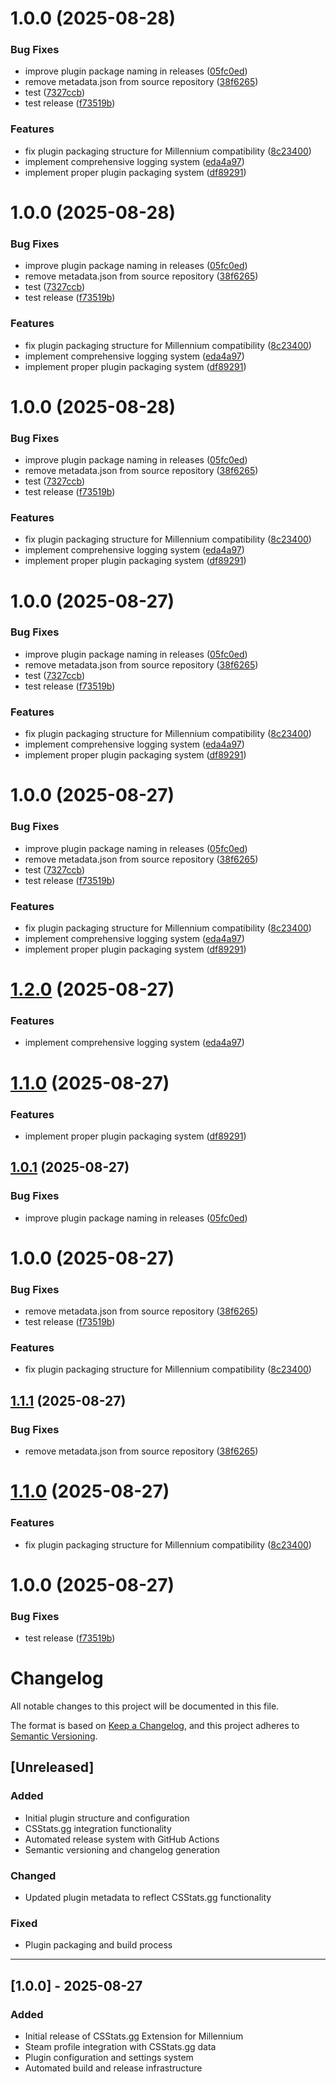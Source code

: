 # 1.0.0 (2025-08-28)


### Bug Fixes

* improve plugin package naming in releases ([05fc0ed](https://github.com/TOR968/csstats-extension/commit/05fc0ed091502b4ec50fb3a9aa27fb1a0c9fed76))
* remove metadata.json from source repository ([38f6265](https://github.com/TOR968/csstats-extension/commit/38f6265d30f2f2954af68f78de40782e791925d9))
* test ([7327ccb](https://github.com/TOR968/csstats-extension/commit/7327ccbc22a9c89994c7cc38a845569a27986e39))
* test release ([f73519b](https://github.com/TOR968/csstats-extension/commit/f73519b6aa30b2a3ff19ae28abe30d6bcb9e1163))


### Features

* fix plugin packaging structure for Millennium compatibility ([8c23400](https://github.com/TOR968/csstats-extension/commit/8c2340007ac80921915db73f06489f8c088cf96b))
* implement comprehensive logging system ([eda4a97](https://github.com/TOR968/csstats-extension/commit/eda4a9756fc7775555899d250d632a496d43ed8d))
* implement proper plugin packaging system ([df89291](https://github.com/TOR968/csstats-extension/commit/df89291815d5c5556ccc07b633fcae59a475a8cd))

# 1.0.0 (2025-08-28)


### Bug Fixes

* improve plugin package naming in releases ([05fc0ed](https://github.com/TOR968/csstats-extension/commit/05fc0ed091502b4ec50fb3a9aa27fb1a0c9fed76))
* remove metadata.json from source repository ([38f6265](https://github.com/TOR968/csstats-extension/commit/38f6265d30f2f2954af68f78de40782e791925d9))
* test ([7327ccb](https://github.com/TOR968/csstats-extension/commit/7327ccbc22a9c89994c7cc38a845569a27986e39))
* test release ([f73519b](https://github.com/TOR968/csstats-extension/commit/f73519b6aa30b2a3ff19ae28abe30d6bcb9e1163))


### Features

* fix plugin packaging structure for Millennium compatibility ([8c23400](https://github.com/TOR968/csstats-extension/commit/8c2340007ac80921915db73f06489f8c088cf96b))
* implement comprehensive logging system ([eda4a97](https://github.com/TOR968/csstats-extension/commit/eda4a9756fc7775555899d250d632a496d43ed8d))
* implement proper plugin packaging system ([df89291](https://github.com/TOR968/csstats-extension/commit/df89291815d5c5556ccc07b633fcae59a475a8cd))

# 1.0.0 (2025-08-28)


### Bug Fixes

* improve plugin package naming in releases ([05fc0ed](https://github.com/TOR968/csstats-extension/commit/05fc0ed091502b4ec50fb3a9aa27fb1a0c9fed76))
* remove metadata.json from source repository ([38f6265](https://github.com/TOR968/csstats-extension/commit/38f6265d30f2f2954af68f78de40782e791925d9))
* test ([7327ccb](https://github.com/TOR968/csstats-extension/commit/7327ccbc22a9c89994c7cc38a845569a27986e39))
* test release ([f73519b](https://github.com/TOR968/csstats-extension/commit/f73519b6aa30b2a3ff19ae28abe30d6bcb9e1163))


### Features

* fix plugin packaging structure for Millennium compatibility ([8c23400](https://github.com/TOR968/csstats-extension/commit/8c2340007ac80921915db73f06489f8c088cf96b))
* implement comprehensive logging system ([eda4a97](https://github.com/TOR968/csstats-extension/commit/eda4a9756fc7775555899d250d632a496d43ed8d))
* implement proper plugin packaging system ([df89291](https://github.com/TOR968/csstats-extension/commit/df89291815d5c5556ccc07b633fcae59a475a8cd))

# 1.0.0 (2025-08-27)


### Bug Fixes

* improve plugin package naming in releases ([05fc0ed](https://github.com/TOR968/csstats-extension/commit/05fc0ed091502b4ec50fb3a9aa27fb1a0c9fed76))
* remove metadata.json from source repository ([38f6265](https://github.com/TOR968/csstats-extension/commit/38f6265d30f2f2954af68f78de40782e791925d9))
* test ([7327ccb](https://github.com/TOR968/csstats-extension/commit/7327ccbc22a9c89994c7cc38a845569a27986e39))
* test release ([f73519b](https://github.com/TOR968/csstats-extension/commit/f73519b6aa30b2a3ff19ae28abe30d6bcb9e1163))


### Features

* fix plugin packaging structure for Millennium compatibility ([8c23400](https://github.com/TOR968/csstats-extension/commit/8c2340007ac80921915db73f06489f8c088cf96b))
* implement comprehensive logging system ([eda4a97](https://github.com/TOR968/csstats-extension/commit/eda4a9756fc7775555899d250d632a496d43ed8d))
* implement proper plugin packaging system ([df89291](https://github.com/TOR968/csstats-extension/commit/df89291815d5c5556ccc07b633fcae59a475a8cd))

# 1.0.0 (2025-08-27)


### Bug Fixes

* improve plugin package naming in releases ([05fc0ed](https://github.com/TOR968/csstats-extension/commit/05fc0ed091502b4ec50fb3a9aa27fb1a0c9fed76))
* remove metadata.json from source repository ([38f6265](https://github.com/TOR968/csstats-extension/commit/38f6265d30f2f2954af68f78de40782e791925d9))
* test ([7327ccb](https://github.com/TOR968/csstats-extension/commit/7327ccbc22a9c89994c7cc38a845569a27986e39))
* test release ([f73519b](https://github.com/TOR968/csstats-extension/commit/f73519b6aa30b2a3ff19ae28abe30d6bcb9e1163))


### Features

* fix plugin packaging structure for Millennium compatibility ([8c23400](https://github.com/TOR968/csstats-extension/commit/8c2340007ac80921915db73f06489f8c088cf96b))
* implement comprehensive logging system ([eda4a97](https://github.com/TOR968/csstats-extension/commit/eda4a9756fc7775555899d250d632a496d43ed8d))
* implement proper plugin packaging system ([df89291](https://github.com/TOR968/csstats-extension/commit/df89291815d5c5556ccc07b633fcae59a475a8cd))

# [1.2.0](https://github.com/TOR968/csstats-extension/compare/v1.1.0...v1.2.0) (2025-08-27)


### Features

* implement comprehensive logging system ([eda4a97](https://github.com/TOR968/csstats-extension/commit/eda4a9756fc7775555899d250d632a496d43ed8d))

# [1.1.0](https://github.com/TOR968/csstats-extension/compare/v1.0.1...v1.1.0) (2025-08-27)


### Features

* implement proper plugin packaging system ([df89291](https://github.com/TOR968/csstats-extension/commit/df89291815d5c5556ccc07b633fcae59a475a8cd))

## [1.0.1](https://github.com/TOR968/csstats-extension/compare/v1.0.0...v1.0.1) (2025-08-27)


### Bug Fixes

* improve plugin package naming in releases ([05fc0ed](https://github.com/TOR968/csstats-extension/commit/05fc0ed091502b4ec50fb3a9aa27fb1a0c9fed76))

# 1.0.0 (2025-08-27)


### Bug Fixes

* remove metadata.json from source repository ([38f6265](https://github.com/TOR968/csstats-extension/commit/38f6265d30f2f2954af68f78de40782e791925d9))
* test release ([f73519b](https://github.com/TOR968/csstats-extension/commit/f73519b6aa30b2a3ff19ae28abe30d6bcb9e1163))


### Features

* fix plugin packaging structure for Millennium compatibility ([8c23400](https://github.com/TOR968/csstats-extension/commit/8c2340007ac80921915db73f06489f8c088cf96b))

## [1.1.1](https://github.com/TOR968/csstats-extension/compare/v1.1.0...v1.1.1) (2025-08-27)


### Bug Fixes

* remove metadata.json from source repository ([38f6265](https://github.com/TOR968/csstats-extension/commit/38f6265d30f2f2954af68f78de40782e791925d9))

# [1.1.0](https://github.com/TOR968/csstats-extension/compare/v1.0.0...v1.1.0) (2025-08-27)


### Features

* fix plugin packaging structure for Millennium compatibility ([8c23400](https://github.com/TOR968/csstats-extension/commit/8c2340007ac80921915db73f06489f8c088cf96b))

# 1.0.0 (2025-08-27)


### Bug Fixes

* test release ([f73519b](https://github.com/TOR968/csstats-extension/commit/f73519b6aa30b2a3ff19ae28abe30d6bcb9e1163))

# Changelog

All notable changes to this project will be documented in this file.

The format is based on [Keep a Changelog](https://keepachangelog.com/en/1.0.0/),
and this project adheres to [Semantic Versioning](https://semver.org/spec/v2.0.0.html).

## [Unreleased]

### Added

-   Initial plugin structure and configuration
-   CSStats.gg integration functionality
-   Automated release system with GitHub Actions
-   Semantic versioning and changelog generation

### Changed

-   Updated plugin metadata to reflect CSStats.gg functionality

### Fixed

-   Plugin packaging and build process

---

## [1.0.0] - 2025-08-27

### Added

-   Initial release of CSStats.gg Extension for Millennium
-   Steam profile integration with CSStats.gg data
-   Plugin configuration and settings system
-   Automated build and release infrastructure
